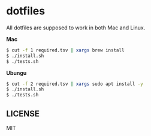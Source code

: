 # dotfiles

All dotfiles are supposed to work in both Mac and Linux. 

**Mac**

```sh
$ cut -f 1 required.tsv | xargs brew install
$ ./install.sh
$ ./tests.sh
```

**Ubungu**

```sh
$ cut -f 2 required.tsv | xargs sudo apt install -y
$ ./install.sh
$ ./tests.sh
```


## LICENSE

MIT
